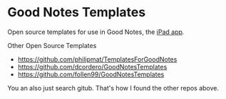 # Good Notes Templates 

Open source templates for use in Good Notes, the [iPad app](https://apps.apple.com/au/app/goodnotes-5/id1444383602).

Other Open Source Templates
- https://github.com/philipmat/TemplatesForGoodNotes
- https://github.com/dcordero/GoodNotesTemplates
- https://github.com/follen99/GoodNotesTemplates

You an also just search gitub. That's how I found the other repos above.
